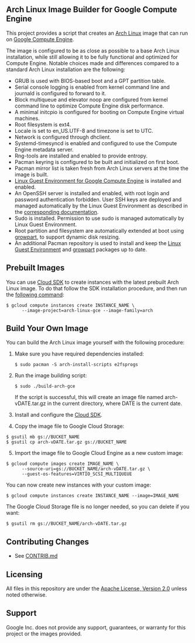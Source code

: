 ## Arch Linux Image Builder for Google Compute Engine

This project provides a script that creates an [Arch
Linux](https://www.archlinux.org/) image that can run on [Google Compute
Engine](https://cloud.google.com/compute/).

The image is configured to be as close as possible to a base Arch Linux
installation, while still allowing it to be fully functional and optimized for
Compute Engine.  Notable choices made and differences compared to a standard
Arch Linux installation are the following:

- GRUB is used with BIOS-based boot and a GPT partition table.
- Serial console logging is enabled from kernel command line and journald is
  configured to forward to it.
- Block multiqueue and elevator noop are configured from kernel command line to
  optimize Compute Engine disk performance.
- A minimal initcpio is configured for booting on Compute Engine virtual
  machines.
- Root filesystem is ext4.
- Locale is set to en_US.UTF-8 and timezone is set to UTC.
- Network is configured through dhclient.
- Systemd-timesyncd is enabled and configured to use the Compute Engine metadata
  server.
- Rng-tools are installed and enabled to provide entropy.
- Pacman keyring is configured to be built and initialized on first boot.
- Pacman mirror list is taken fresh from Arch Linux servers at the time the
  image is built.
- [Linux Guest Environment for Google Compute
  Engine](https://github.com/GoogleCloudPlatform/compute-image-packages) is
  installed and enabled.
- An OpenSSH server is installed and enabled, with root login and password
  authentication forbidden.  User SSH keys are deployed and managed
  automatically by the Linux Guest Environment as described in the
  [corresponding
  documentation](https://cloud.google.com/compute/docs/instances/connecting-to-instance).
- Sudo is installed.  Permission to use sudo is managed automatically by Linux
  Guest Environment.
- Root partition and filesystem are automatically extended at boot using
  [growpart](https://launchpad.net/cloud-utils), to support dynamic disk
  resizing.
- An additional Pacman repository is used to install and keep the [Linux Guest
  Environment](https://aur.archlinux.org/packages/google-compute-engine/) and
  [growpart](https://aur.archlinux.org/packages/growpart/) packages up to date.


## Prebuilt Images

You can use [Cloud SDK](https://cloud.google.com/sdk/docs/) to create instances
with the latest prebuilt Arch Linux image.  To do that follow the SDK
installation procedure, and then run the [following
command](https://cloud.google.com/sdk/gcloud/reference/compute/instances/create):

```console
$ gcloud compute instances create INSTANCE_NAME \
      --image-project=arch-linux-gce --image-family=arch
```


## Build Your Own Image

You can build the Arch Linux image yourself with the following procedure:

1. Make sure you have required dependencies installed:

   ```console
   $ sudo pacman -S arch-install-scripts e2fsprogs
   ```

2. Run the image building script:

   ```console
   $ sudo ./build-arch-gce
   ```

   If the script is successful, this will create an image file named
   arch-vDATE.tar.gz in the current directory, where DATE is the current date.

3. Install and configure the [Cloud SDK](https://cloud.google.com/sdk/docs/).

4. Copy the image file to Google Cloud Storage:

  ```console
  $ gsutil mb gs://BUCKET_NAME
  $ gsutil cp arch-vDATE.tar.gz gs://BUCKET_NAME
  ```

5. Import the image file to Google Cloud Engine as a new custom image:

  ```console
  $ gcloud compute images create IMAGE_NAME \
        --source-uri=gs://BUCKET_NAME/arch-vDATE.tar.gz \
        --guest-os-features=VIRTIO_SCSI_MULTIQUEUE
  ```

You can now create new instances with your custom image:

```console
$ gcloud compute instances create INSTANCE_NAME --image=IMAGE_NAME
```

The Google Cloud Storage file is no longer needed, so you can delete if you
want:

  ```console
  $ gsutil rm gs://BUCKET_NAME/arch-vDATE.tar.gz
  ```


## Contributing Changes

* See [CONTRIB.md](CONTRIB.md)


## Licensing

All files in this repository are under the [Apache License, Version
2.0](LICENSE) unless noted otherwise.


## Support

Google Inc. does not provide any support, guarantees, or warranty for this
project or the images provided.
